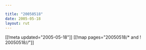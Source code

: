 ```yaml
---

title: "20050518"
date: 2005-05-18
layout: rut
---
```


[[!meta updated="2005-05-18"]]
[[!map pages="20050518/* and ! 20050518/*/*"]]
